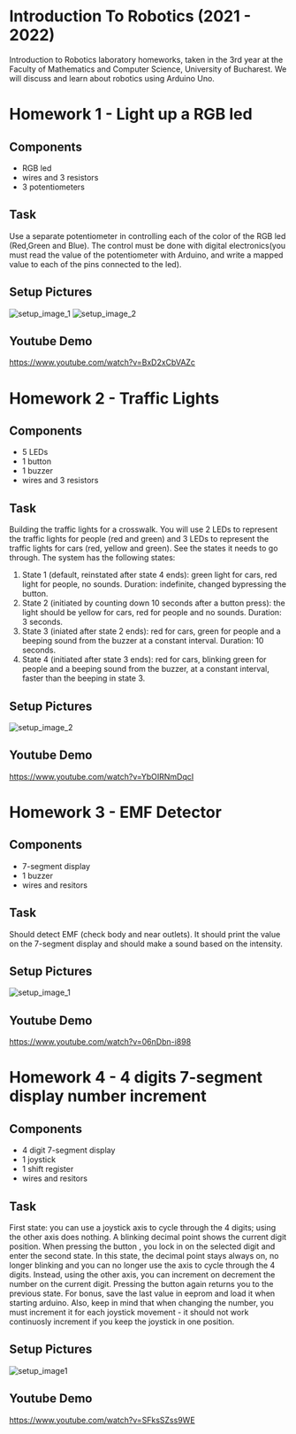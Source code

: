 # Introduction To Robotics (2021 - 2022)

Introduction to Robotics laboratory homeworks, taken in the 3rd year at the Faculty of Mathematics and Computer Science, University of Bucharest. We will discuss and learn about robotics using Arduino Uno. 

# Homework 1 - Light up a RGB led

## Components

* RGB led
* wires and 3 resistors
* 3 potentiometers

## Task

Use a separate potentiometer in controlling each of the color of the RGB led (Red,Green and Blue).  The control must be done with digital electronics(you must read the value of the potentiometer with Arduino, and write a mapped value to each of the pins connected to the led).

## Setup Pictures

![setup_image_1](./Homework1/setup_pictures/setup_image1.jpg)
![setup_image_2](./Homework1/setup_pictures/setup_image2.jpg)

## Youtube Demo

https://www.youtube.com/watch?v=BxD2xCbVAZc

# Homework 2 - Traffic Lights

## Components

* 5 LEDs
* 1 button
* 1 buzzer
* wires and 3 resistors

## Task

Building the traffic lights for a crosswalk. You will use 2 LEDs to represent the traffic lights for people (red and green) and 3 LEDs to represent the traffic lights for cars (red, yellow and green). See the states it needs to go through. The system has the following states:

1. State 1 (default, reinstated after state 4 ends): green light for cars, red light for people, no sounds. Duration: indefinite, changed bypressing the button.
2. State 2 (initiated by counting down 10 seconds after a button press): the light should be yellow for cars, red for people and no sounds. Duration: 3 seconds.
3. State 3 (iniated after state 2 ends): red for cars, green for people and a beeping sound from the buzzer at a constant interval. Duration: 10 seconds.
4. State 4 (initiated after state 3 ends): red for cars, blinking green for people and a beeping sound from the buzzer, at a constant interval, faster than the beeping in state 3.

## Setup Pictures

![setup_image_2](./Homework2/setup_pictures/h2setup_picture2.jpg)

## Youtube Demo

https://www.youtube.com/watch?v=YbOIRNmDqcI

# Homework 3 - EMF Detector

## Components

* 7-segment display
* 1 buzzer
* wires and resitors

## Task

Should detect EMF (check body and near outlets). It should print the value on the 7-segment display and should make a sound based on the intensity.

## Setup Pictures

![setup_image_1](./Homework3/setup_pictures/setup_image1.jpg)

## Youtube Demo

https://www.youtube.com/watch?v=06nDbn-i898

# Homework 4 - 4 digits 7-segment display number increment

## Components

* 4 digit 7-segment display
* 1 joystick
* 1 shift register
* wires and resitors

## Task

First  state:   you  can  use  a  joystick  axis  to  cycle  through  the  4 digits; using the other axis does nothing.  A blinking decimal point shows the current digit position.  When pressing the button ,  you  lock  in  on  the  selected  digit  and  enter  the second state.  In this state, the decimal point stays always on, no longer blinking and you can no longer use the axis to cycle through the 4 digits. Instead, using the other axis, you can increment on decrement the number on the current digit.  Pressing the button again returns you to the previous state.  For bonus, save the last value in eeprom and load it when starting arduino.  Also, keep in mind that when changing the number, you must increment it for each joystick movement - it should not work continuosly increment if you keep the joystick in one position.

## Setup Pictures

![setup_image1](./Homework4/setup_pictures/setup_image1.jpg)

## Youtube Demo

https://www.youtube.com/watch?v=SFksSZss9WE

